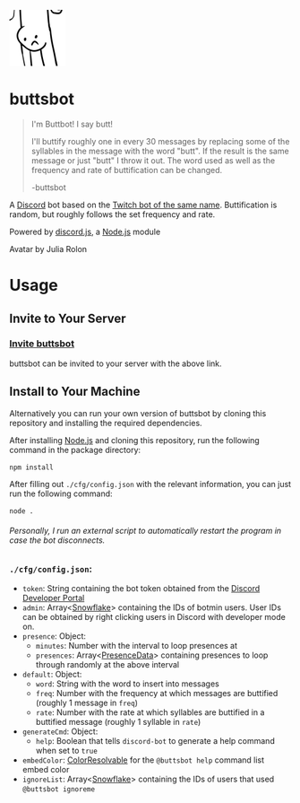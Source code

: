 ![buttsbot Avatar](./assets/images/avatar-small.png)

# buttsbot

> I'm Buttbot! I say butt!
> 
> I'll buttify roughly one in every 30 messages by replacing some of the syllables in the message with the word "butt". If the result is the same message or just "butt" I throw it out. The word used as well as the frequency and rate of buttification can be changed.
> 
> -buttsbot

A [Discord](https://discord.com/) bot based on the [Twitch bot of the same name](https://www.twitch.tv/buttsbot/about). Buttification is random, but roughly follows the set frequency and rate.

Powered by [discord.js](https://discord.js.org/#/), a [Node.js](https://nodejs.org/) module

Avatar by Julia Rolon

# Usage

## Invite to Your Server

### [Invite buttsbot](https://discord.com/api/oauth2/authorize?client_id=780539847764082768&permissions=3072&scope=bot)

buttsbot can be invited to your server with the above link.

## Install to Your Machine

Alternatively you can run your own version of buttsbot by cloning this repository and installing the required dependencies.

After installing [Node.js](https://nodejs.org/) and cloning this repository, run the following command in the package directory:

```
npm install
```

After filling out `./cfg/config.json` with the relevant information, you can just run the following command:

```
node .
```

###### Personally, I run an external script to automatically restart the program in case the bot disconnects.

### `./cfg/config.json`:

- `token`: String containing the bot token obtained from the [Discord Developer Portal](https://discord.com/developers/applications)
- `admin`: Array\<[Snowflake](https://discord.js.org/#/docs/main/stable/typedef/Snowflake)> containing the IDs of botmin users. User IDs can be obtained by right clicking users in Discord with developer mode on.
- `presence`: Object:
    - `minutes`: Number with the interval to loop presences at
    - `presences`: Array\<[PresenceData](https://discord.js.org/#/docs/main/stable/typedef/PresenceData)> containing presences to loop through randomly at the above interval
- `default`: Object:
    - `word`: String with the word to insert into messages
    - `freq`: Number with the frequency at which messages are buttified (roughly 1 message in `freq`)
    - `rate`: Number with the rate at which syllables are buttified in a buttified message (roughly 1 syllable in `rate`)
- `generateCmd`: Object:
    - `help`: Boolean that tells `discord-bot` to generate a help command when set to `true`
- `embedColor`: [ColorResolvable](https://discord.js.org/#/docs/main/stable/typedef/ColorResolvable) for the `@buttsbot help` command list embed color
- `ignoreList`: Array\<[Snowflake](https://discord.js.org/#/docs/main/stable/typedef/Snowflake)> containing the IDs of users that used `@buttsbot ignoreme`
